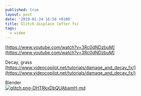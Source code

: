 ```yaml
---
published: true
layout: post
date: '2019-01-24 16:58 +0100'
title: Glitch displace (after fx)
tags:
  - video
---
```

[https://www.youtube.com/watch?v=3Rc0dNDzbuM](https://www.youtube.com/watch?v=3Rc0dNDzbuM)

Decay, grass  
[https://www.videocopilot.net/tutorials/damage_and_decay_fx/](https://www.videocopilot.net/tutorials/damage_and_decay_fx/)

Blender  
[![glitch.png-DHTRkxDbQUAbamH-md](https://images.weserv.nl/?url=https://i.imgur.com/c5CdtWfl.png)](https://images.weserv.nl/?url=https://i.imgur.com/c5CdtWf.png)
